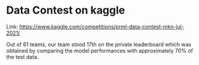 # Data Contest on kaggle

Link: https://www.kaggle.com/competitions/prml-data-contest-mkn-jul-2021/

Out of 61 teams, our team stood 17th on the private leaderboard which was obtained by comparing the model performances with approximately 70% of the test data.
